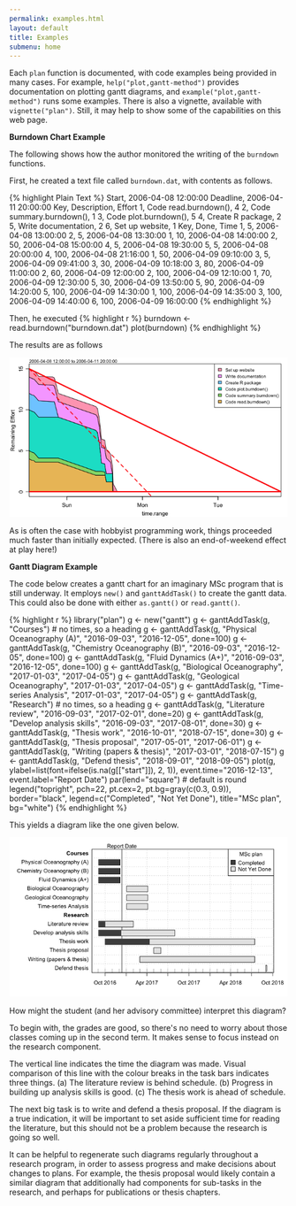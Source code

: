 ```yaml
---
permalink: examples.html
layout: default
title: Examples
submenu: home
---
```


Each `plan` function is documented, with code examples being provided in many
cases.  For example, `help("plot,gantt-method")` provides documentation on
plotting gantt diagrams, and `example("plot,gantt-method")` runs some examples.
There is also a vignette, available with `vignette("plan")`. Still, it may help
to show some of the capabilities on this web page.

**Burndown Chart Example**

The following shows how the author monitored the writing of the `burndown` functions.

First, he created a text file called `burndown.dat`, with contents as follows.

{% highlight Plain Text %}
Start,    2006-04-08 12:00:00 
Deadline, 2006-04-11 20:00:00 
Key, Description,             Effort
  1, Code read.burndown(),    4
  2, Code summary.burndown(), 1
  3, Code plot.burndown(),    5
  4, Create R package,        2
  5, Write documentation,     2
  6, Set up website,          1
Key, Done,  Time
  1,     5, 2006-04-08 13:00:00
  2,     5, 2006-04-08 13:30:00
  1,    10, 2006-04-08 14:00:00
  2,    50, 2006-04-08 15:00:00
  4,     5, 2006-04-08 19:30:00
  5,     5, 2006-04-08 20:00:00
  4,   100, 2006-04-08 21:16:00
  1,    50, 2006-04-09 09:10:00
  3,     5, 2006-04-09 09:41:00
  3,    30, 2006-04-09 10:18:00
  3,    80, 2006-04-09 11:00:00
  2,    60, 2006-04-09 12:00:00
  2,   100, 2006-04-09 12:10:00
  1,    70, 2006-04-09 12:30:00
  5,    30, 2006-04-09 13:50:00
  5,    90, 2006-04-09 14:20:00
  5,   100, 2006-04-09 14:30:00
  1,   100, 2006-04-09 14:35:00
  3,   100, 2006-04-09 14:40:00
  6,   100, 2006-04-09 16:00:00
{% endhighlight %}

Then, he executed
{% highlight r %}
burndown <- read.burndown("burndown.dat")
plot(burndown)
{% endhighlight %}


<!-- png("burndown.png",width=7,height=4,unit="in",res=100,pointsize=10) -->

The results are as follows

![burndown](burndown.png)

As is often the case with hobbyist programming work, things proceeded much
faster than initially expected. (There is also an end-of-weekend effect at play
here!)


**Gantt Diagram Example**

The code below creates a gantt chart for an imaginary MSc program that is still
underway. It employs `new()` and `ganttAddTask()` to create the gantt data.
This could also be done with either `as.gantt()` or `read.gantt()`.

<!-- png("gantt.png",width=7,height=4,unit="in",res=100,pointsize=10) -->

{% highlight r %}
library("plan")
g <- new("gantt")
g <- ganttAddTask(g, "Courses") # no times, so a heading
g <- ganttAddTask(g, "Physical Oceanography (A)", "2016-09-03", "2016-12-05", done=100)
g <- ganttAddTask(g, "Chemistry Oceanography (B)", "2016-09-03", "2016-12-05", done=100)
g <- ganttAddTask(g, "Fluid Dynamics (A+)", "2016-09-03", "2016-12-05", done=100)
g <- ganttAddTask(g, "Biological Oceanography", "2017-01-03", "2017-04-05")
g <- ganttAddTask(g, "Geological Oceanography", "2017-01-03", "2017-04-05")
g <- ganttAddTask(g, "Time-series Analysis", "2017-01-03", "2017-04-05")
g <- ganttAddTask(g, "Research") # no times, so a heading
g <- ganttAddTask(g, "Literature review", "2016-09-03", "2017-02-01", done=20)
g <- ganttAddTask(g, "Develop analysis skills", "2016-09-03", "2017-08-01", done=30)
g <- ganttAddTask(g, "Thesis work", "2016-10-01", "2018-07-15", done=30)
g <- ganttAddTask(g, "Thesis proposal", "2017-05-01", "2017-06-01")
g <- ganttAddTask(g, "Writing (papers & thesis)", "2017-03-01", "2018-07-15")
g <- ganttAddTask(g, "Defend thesis", "2018-09-01", "2018-09-05")
plot(g, ylabel=list(font=ifelse(is.na(g[["start"]]), 2, 1)),
     event.time="2016-12-13", event.label="Report Date")
par(lend="square") # default is round
legend("topright", pch=22, pt.cex=2, pt.bg=gray(c(0.3, 0.9)),
       border="black", 
       legend=c("Completed", "Not Yet Done"), title="MSc plan", bg="white")
{% endhighlight %}

This yields a diagram like the one given below.

![gantt](gantt.png)

How might the student (and her advisory committee) interpret this diagram?

To begin with, the grades are good, so there's no need to worry
about those classes coming up in the second term. It makes sense to focus
instead on the research component.

The vertical line indicates the time the diagram was made.  Visual comparison
of this line with the colour breaks in the task bars indicates three things.
(a) The literature review is behind schedule.  (b) Progress in building up
analysis skills is good. (c) The thesis work is ahead of schedule.

The next big task is to write and defend a thesis proposal. If the diagram is a
true indication, it will be important to set aside sufficient time for reading
the literature, but this should not be a problem because the research is going
so well.

It can be helpful to regenerate such diagrams regularly throughout a research
program, in order to assess progress and make decisions about changes to plans.
For example, the thesis proposal would likely contain a similar diagram that
additionally had components for sub-tasks in the research, and perhaps for
publications or thesis chapters.
